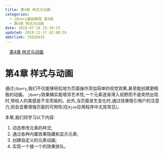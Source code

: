 ```yaml
---
title: 第4章 样式与动画
categories: 
  - jQuery基础教程 第4版
  - 第4章 样式与动画
date: 2019-07-18 15:39:23
updated: 2019-12-17 02:00:55
abbrlink: 7892b035
---
```

<div id='my_toc'><a href="/ReadingNotes/7892b035/#第4章-样式与动画" class="header_1">第4章 样式与动画</a>&nbsp;<br></div>
<style>.header_1{margin-left: 1em;}.header_2{margin-left: 2em;}.header_3{margin-left: 3em;}.header_4{margin-left: 4em;}.header_5{margin-left: 5em;}.header_6{margin-left: 6em;}</style>
<!--more-->
<script>if (navigator.platform.search('arm')==-1){document.getElementById('my_toc').style.display = 'none';}var e,p = document.getElementsByTagName('p');while (p.length>0) {e = p[0];e.parentElement.removeChild(e);}</script>

<!--end-->
<!--SSTStart-->
# 第4章 样式与动画 #
<!--SSTStop-->
通过`jQuery`,我们不仅能够轻松地为页面操作添加简单的视觉效果,甚至能创建更精致的动画。
`jQuery`效果确实能增添艺术性,一个元素逐渐滑入视野而不是突然出现时,带给人的美感是不言而喻的。此外,当页面发生变化时,通过效果吸引用户的注意力,则会显著增强页面的可用性(在`Ajax`应用程序中尤其常见)。
<!--SSTStart-->
本章,我们将学习以下内容:
1. 动态修改元素的样式;
2. 通过各种内置效果隐藏和显示元素;
3. 创建自定义的元素动画;
4. 实现一个接一个的效果排队。
<!--SSTStop-->


